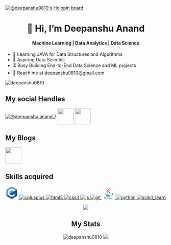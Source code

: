 [![@deepanshu0810's Holopin board](https://holopin.io/api/user/board?user=deepanshu0810)](https://holopin.io/@deepanshu0810)
<h1 align="center">👋 Hi, I’m Deepanshu Anand</h1>
<div align="center">
   <h4>Machine Learning | Data Analytics | Data Science</h4>
</div>

- 🌱 Learning JAVA for Data Structures and Algorithms
- 🐍 Aspiring Data Scientist 
- ⏳ Busy Building End-to-End Data Science and ML projects 
- 📧 Reach me at deepanshu0810@gmail.com
<div>
   <img src="https://komarev.com/ghpvc/?username=deepanshu0810&label=Profile%20views&color=0e75b6&style=flat" alt="deepanshu0810" />
</div>


## My social Handles

<a href="https://www.instagram.com/deepanshu.anand.7/" target="blank"><img align="center" src="https://camo.githubusercontent.com/c9dacf0f25a1489fdbc6c0d2b41cda58b77fa210a13a886d6f99e027adfbd358/68747470733a2f2f6564656e742e6769746875622e696f2f537570657254696e7949636f6e732f696d616765732f7376672f696e7374616772616d2e737667" alt="@deepanshu.anand.7" height="50" width="50" /></a>
<a href="https://linkedin.com/in/deepanshu-anand-55a6b4214" target="blank"><img align="center" src="https://camo.githubusercontent.com/c8a9c5b414cd812ad6a97a46c29af67239ddaeae08c41724ff7d945fb4c047e5/68747470733a2f2f6564656e742e6769746875622e696f2f537570657254696e7949636f6e732f696d616765732f7376672f6c696e6b6564696e2e737667" height="50" width="50" /></a>
<a href="https://twitter.com/deepanshu0810" target="blank"><img align="center" src="https://camo.githubusercontent.com/35b0b8bfbd8840f35607fb56ad0a139047fd5d6e09ceb060c5c6f0a5abd1044c/68747470733a2f2f6564656e742e6769746875622e696f2f537570657254696e7949636f6e732f696d616765732f7376672f747769747465722e737667" height="50" width="50"/></a>

## My Blogs
<a href="https://medium.com/@deep05anand" target="blank"><img align="center" src="https://camo.githubusercontent.com/a583b5ce3b463c784cb87592b3da7b9b9d014d7a16adfff04b91cb1452ae4ca2/68747470733a2f2f6564656e742e6769746875622e696f2f537570657254696e7949636f6e732f696d616765732f7376672f6d656469756d2e737667" height="50" width="50" /></a>


## Skills acquired

<p align="left"> <a href="https://www.cprogramming.com/" target="_blank" rel="noreferrer">
<img src="https://raw.githubusercontent.com/devicons/devicon/master/icons/c/c-original.svg" alt="c" width="40" height="40"/> </a> 
<a href="https://www.w3schools.com/cpp/" target="_blank" rel="noreferrer"> 
<img src="https://cdn-icons-png.flaticon.com/512/6132/6132222.png" alt="cplusplus" width="40" height="40"/> </a> 
<a href="https://www.w3.org/html/" target="_blank" rel="noreferrer"> 
<img src="https://cdn-icons-png.flaticon.com/512/174/174854.png" alt="html5" width="40" height="40"/> </a> 
<a href="https://www.w3schools.com/css/" target="_blank" rel="noreferrer">
<img src="https://cdn-icons-png.flaticon.com/512/732/732190.png" alt="css3" width="40" height="40"/> </a>
<a href="https://www.w3schools.com/js/" target="_blank" rel="noreferrer"> 
<img src="https://cdn-icons-png.flaticon.com/512/5968/5968292.png" alt="js" width="40" height="40"/> </a> 
<a href="https://git-scm.com/" target="_blank" rel="noreferrer"> 
<img src="https://www.vectorlogo.zone/logos/git-scm/git-scm-icon.svg" alt="git" width="40" height="40"/> </a>
<a href="https://www.java.com" target="_blank" rel="noreferrer"> 
<img src="https://raw.githubusercontent.com/devicons/devicon/master/icons/java/java-original.svg" alt="java" width="40" height="40"/> </a>
<a href="https://www.python.org" target="_blank" rel="noreferrer"> 
<img src="https://cdn-icons-png.flaticon.com/512/5968/5968350.png" alt="python" width="40" height="40"/> </a> 
<a href="https://scikit-learn.org/" target="_blank" rel="noreferrer">
<img src="https://upload.wikimedia.org/wikipedia/commons/0/05/Scikit_learn_logo_small.svg" alt="scikit_learn" width="40" height="40"/> </a> </p>

<div align="center">
  <img width=45% src="https://github-readme-stats.vercel.app/api/top-langs/?username=Deepanshu0810&theme=onedark&layout=compact" />
</div>

<h2 align="center">My Stats</h2>
<div align="center">
  <img width=45% src="https://github-readme-streak-stats.herokuapp.com/?user=deepanshu0810&theme=onedark" alt="deepanshu0810" />
  <img width=45% src="https://github-readme-stats.vercel.app/api?username=Deepanshu0810&show_icons=true&theme=onedark"
</div>


<!--- - 💞️ I’m looking to collaborate on ...--->
<!--- - 📫 Reach me through --->

<!---
Deepanshu0810/Deepanshu0810 is a ✨ special ✨ repository because its `README.md` (this file) appears on your GitHub profile.
You can click the Preview link to take a look at your changes.
--->
